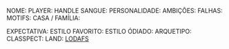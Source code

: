 NOME:
PLAYER:
HANDLE
SANGUE:
PERSONALIDADE:
AMBIÇÕES:
FALHAS:
MOTIFS:
CASA / FAMÍLIA:

EXPECTATIVA:
ESTILO FAVORITO:
ESTILO ÓDIADO:
ARQUETIPO:
CLASSPECT:
LAND: [LODAFS](obsidian://open?vault=teste&file=RE-FRESH%2FWORLD%20BUILDING%2FLANDS%2FLODAFS)